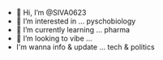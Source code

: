 - 👋 Hi, I’m @SIVA0623
- 👀 I’m interested in ... pyschobiology
- 🌱 I’m currently learning ... pharma
- 💞️ I’m looking to vibe ... 
-    I'm wanna info & update ... tech & politics

<!---
SIVA0623/SIVA0623 is a ✨ special ✨ repository because its `README.md` (this file) appears on your GitHub profile.
You can click the Preview link to take a look at your changes.
--->
